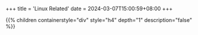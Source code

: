 +++
title = 'Linux Related'
date = 2024-03-07T15:00:59+08:00
+++

{{% children containerstyle="div" style="h4" depth="1" description="false" %}}